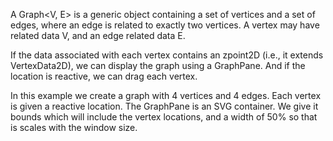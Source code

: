 A Graph<V, E> is a generic object containing a set of vertices and a set of edges, where an edge is related to exactly two vertices. A vertex may have related data V, and an edge related data E.

If the data associated with each vertex contains an zpoint2D (i.e., it extends VertexData2D), we can display the graph using a GraphPane. And if the location is reactive, we can drag each vertex.

In this example we create a graph with 4 vertices and 4 edges. Each vertex is given a reactive location. The GraphPane is an SVG container. We give it bounds which will include the vertex locations, and a width of 50% so that is scales with the window size.